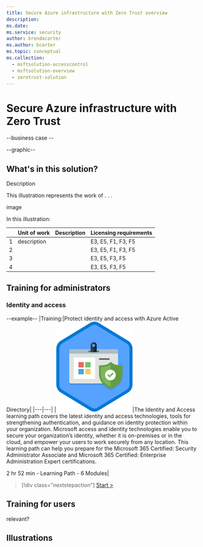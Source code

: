 ```yaml
---
title: Secure Azure infrastructure with Zero Trust overview
description:   
ms.date: 
ms.service: security
author: brendacarter
ms.author: bcarter
ms.topic: conceptual
ms.collection: 
  - msftsolution-accesscontrol
  - msftsolution-overview
  - zerotrust-solution
---
```


# Secure Azure infrastructure with Zero Trust

--business case -- 



--graphic--

## What's in this solution?
Description

This illustration represents the work of . . .

image


In this illustration:

|&nbsp;|Unit of work|Description|Licensing requirements|
|---|---|---|---|
|1| description |  |E3, E5, F1, F3, F5|
|2|  |   |E3, E5, F1, F3, F5|
|3|  |   |E3, E5, F3, F5|
|4|  |   |E3, E5, F3, F5|



## Training for administrators

### Identity and access

--example--
|Training:|Protect identity and access with Azure Active Directory|
|---|---|
|![Identity and access training icon.](media/protect-identity-and-access-with-microsoft-365.svg)|The Identity and Access learning path covers the latest identity and access technologies, tools for strengthening authentication, and guidance on identity protection within your organization. Microsoft access and identity technologies enable you to secure your organization’s identity, whether it is on-premises or in the cloud, and empower your users to work securely from any location. This learning path can help you prepare for the Microsoft 365 Certified: Security Administrator Associate and Microsoft 365 Certified: Enterprise Administration Expert certifications.<p>2 hr 52 min - Learning Path - 6 Modules|

> [!div class="nextstepaction"]
> [Start >](/learn/modules/m365-identity-overview/introduction/)


## Training for users
relevant?

## Illustrations